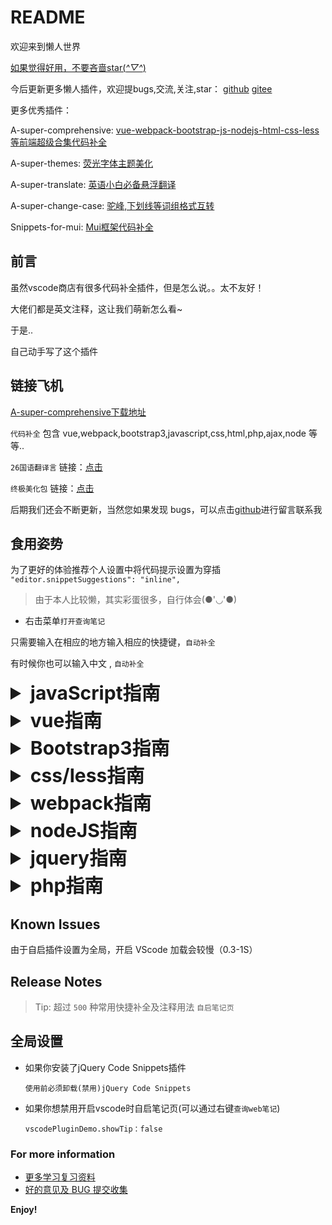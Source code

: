 # README

欢迎来到懒人世界

[如果觉得好用，不要吝啬star(*^▽^*)](https://gitee.com/qq34347476/snippets)

今后更新更多懒人插件，欢迎提bugs,交流,关注,star：
[github](https://github.com/qq34347476)
[gitee](https://gitee.com/qq34347476)

更多优秀插件：

A-super-comprehensive: [vue-webpack-bootstrap-js-nodejs-html-css-less等前端超级合集代码补全](https://marketplace.visualstudio.com/items?itemName=xuedao.super-comprehensive)

A-super-themes: [荧光字体主题美化](https://marketplace.visualstudio.com/items?itemName=xuedao.super-themes)

A-super-translate: [英语小白必备悬浮翻译](https://marketplace.visualstudio.com/items?itemName=xuedao.super-translate)

A-super-change-case: [驼峰,下划线等词组格式互转](https://marketplace.visualstudio.com/items?itemName=xuedao.super-change-case)

Snippets-for-mui: [Mui框架代码补全](https://marketplace.visualstudio.com/items?itemName=xuedao.super-change-case)

## 前言

虽然vscode商店有很多代码补全插件，但是怎么说。。太不友好！

大佬们都是英文注释，这让我们萌新怎么看~

于是..

自己动手写了这个插件

## 链接飞机

[A-super-comprehensive下载地址](https://marketplace.visualstudio.com/items?itemName=xuedao.super-comprehensive)

`代码补全` 包含 vue,webpack,bootstrap3,javascript,css,html,php,ajax,node 等等..

`26国语翻译言` 链接：[点击](https://marketplace.visualstudio.com/items?itemName=xuedao.super-translate)

`终极美化包` 链接：[点击](https://marketplace.visualstudio.com/items?itemName=xuedao.super-themes)

后期我们还会不断更新，当然您如果发现 bugs，可以点击[github](https://github.com/qq34347476/web/issues)进行留言联系我

## 食用姿势

为了更好的体验推荐个人设置中将代码提示设置为穿插  `"editor.snippetSuggestions": "inline",`

> 由于本人比较懒，其实彩蛋很多，自行体会(●'◡'●)

- 右击菜单`打开查询笔记`

只需要输入在相应的地方输入相应的快捷键，`自动补全`

有时候你也可以输入中文 , `自动补全`

<!-- 模板 -->
<!-- <details>
  <summary style="font-size:30px;font-weight: bold;">iview </summary>

</details> -->

<details>
  <summary style="font-size:30px;font-weight: bold;">javaScript指南</summary>

| 内容                                 |     快捷键 |
| :----------------------------------- | ---------: |
| 显示全部                             |         js |
| node类                               |       node |
| module.exports                       |         me |
| 淘宝flexble.js自适应                 |        csh |
| 清除h5 click300ms延时                |        csh |
| 笔记算法用法等                       |       help |
| 获取类                               |        get |
| 常用正则表达式                       |      zzbds |
| 存储                                 |    storage |
| touch手指触摸事件                    |      touch |
| 物理像素比                           |        dpr |
| 对象类                               |         dx |
| 单词                                 |         dc |
| location相关                         |   location |
| 清除类                               |      clear |
| 定时器                               |        dsq |
| 事件                                 |         sj |
| 鼠标事件                             |      mouse |
| 键盘事件                             |        key |
| 选择元素(以及元素操作)               |        dom |
| 坐标                                 |         zb |
| 创建                                 |     create |
| 设置                                 |        set |
| 删除                                 |        del |
| 克隆                                 |      clone |
| 添加                                 |        add |
| 阻止(禁用)                           |       stop |
| 封装的几个函数                       |         hs |
| 兼容处理的函数                       |         jr |
| 反选按钮                             |         fx |
| 全选按钮                             |         qx |
| 排序                                 |         px |
| 数组去重                             |         qc |
| 构造函数                             |       gzhs |
| 随机整数                             |       sjqz |
| 获取时间                             |       time |
| 倒计时                               |        djs |
| BOM加载事件                          |       load |
| 动画函数                             |         dh |
| 拖动元素                             |         td |
| 放大镜                               |        fdj |
| 根据浏览器不同实现跳转               |         tz |
| 导航栏鼠标动画效果                   |        nav |
| 移动端拖动元素                       |         td |
| 轮播图(移动端)                       |        lbt |
| 返回顶部函数                         |     goback |
| 判断                                 |         is |
| 自调用函数                           |          ! |
| 改变this指向                         | changethis |
| 原型继承                             |       yxjc |
| 图片即时预览                         |         yl |
| 状态码                               |        ztm |
| 创建异步对象                         |     create |
| ajax相关                             |       ajax |
| 监听响应状态                         |     listen |
| 判断服务器成功响应且数据解析完成     |         is |
| 异步对象发送GET请求                  |        xhr |
| 服务器返回值                         |        res |
| 服务器成功响应且数据解析完毕可以使用 |     ajaxon |

</details>

<details>
  <summary style="font-size:30px;font-weight: bold;">vue指南</summary>

> 基于最新的 Vue 2 的 API 添加了Code Snippets,以及部分常用代码块模板. 沿用vue 2 Snippets插件使用方法

Including most of the API of Vue.js 2. You can type `vcom`, choose `VueConfigOptionMergeStrategies`, and press ENTER, then `Vue.config.optionMergeStrategies` appear on the screen.

插件的 Snippets 如下表格所示，比如你可以键入 `vcom` 然后按上下键选中 `VueConfigOptionMergeStrategies` 再按Enter键，就输入了`Vue.config.optionMergeStrategies`了。

As shown in the table below, snippet `vmData` has body like `${this, vm}.$data` will provides choice `this.$data` and `vm.$data` to you.

如下表所示，`vmData` 的内容是 `${this, vm}.$data`，这表明这个 snippet 会提供 `this.$data` and `vm.$data` 两种选项供你选择。

大类别的使用：

    如果你想找vue全局配置  键入 `vue-config`
    api类  键入`api`
    axios:  键入`axios`  配置相关(如配置baseURL,拦截器等),  第二类键入 `config`  

| Prefix                               | JavaScript Snippet Content                                         |
| ------------------------------------ | ------------------------------------------------------------------ |
| `axios-get/post/delete/put`          | `发送axios请求`                                                    |
| `axios-config-baseURL`               | 配置请求的基准URL地址                                              |
| `axios-config-headers`               | 配置请求头信息                                                     |
| `axios-config-interceptors-request`  | axios设置请求拦截器                                                |
| `axios-config-interceptors-response` | axios设置响应拦截器                                                |
| `import`                             | `import ... from ...`                                              |
| `newVue`                             | `new Vue({...})`                                                   |
| `VueConfigSilent`                    | `Vue.config.silent = true`                                         |
| `VueConfigOptionMergeStrategies`     | `Vue.config.optionMergeStrategies`                                 |
| `VueConfigDevtools`                  | `Vue.config.devtools = true`                                       |
| `VueConfigErrorHandler`              | `Vue.config.errorHandler = function (err, vm, info) {...}`         |
| `VueConfigWarnHandler`               | `Vue.config.warnHandler = function (msg, vm, trace) {...}`         |
| `VueConfigIgnoredElements`           | `Vue.config.ignoredElements = ['']` \                              |
| `VueConfigKeyCodes`                  | `Vue.config.keyCodes`                                              |
| `VueConfigPerformance`               | `Vue.config.performance = true`                                    |
| `VueConfigProductionTip`             | `Vue.config.productionTip = false`                                 |
| `vueExtend`                          | `Vue.extend( options )`                                            |
| `VueNextTick`                        | `Vue.nextTick( callback, [context] )`                              |
| `VueNextTickThen`                    | `Vue.nextTick( callback, [context] ).then(function(){ })`          |
| `VueSet`                             | `Vue.set( target, key, value )`                                    |
| `VueDelete`                          | `Vue.delete( target, key )`                                        |
| `VueDirective`                       | `Vue.directive( id, [definition] )`                                |
| `VueFilter`                          | `Vue.filter( id, [definition] )`                                   |
| `VueComponent`                       | `Vue.component( id, [definition] )`                                |
| `VueUse`                             | `Vue.use( plugin )`                                                |
| `VueMixin`                           | `Vue.mixin({ mixin })`                                             |
| `VueCompile`                         | `Vue.compile( template )`                                          |
| `VueVersion`                         | `Vue.version`                                                      |
| `data`                               | `data() { return {} }`                                             |
| `watchWithOptions`                   | `key: { deep: true, immediate: true, handler: function () { } }`   |
| `vmData`                             | `${this, vm}.$data`                                                |
| `vmProps`                            | `${this, vm}.$props`                                               |
| `vmEl`                               | `${this, vm}.$el`                                                  |
| `vmOptions`                          | `${this, vm}.$options`                                             |
| `vmParent`                           | `${this, vm}.$parent`                                              |
| `vmRoot`                             | `${this, vm}.$root`                                                |
| `vmChildren`                         | `${this, vm}.$children`                                            |
| `vmSlots`                            | `${this, vm}.$slots`                                               |
| `vmScopedSlots`                      | `${this, vm}.$scopedSlots.default({})`                             |
| `vmRefs`                             | `${this, vm}.$refs`                                                |
| `vmIsServer`                         | `${this, vm}.$isServer`                                            |
| `vmAttrs`                            | `${this, vm}.$attrs`                                               |
| `vmListeners`                        | `${this, vm}.listeners`                                            |
| `vmWatch`                            | `${this, vm}.$watch( expOrFn, callback, [options] )`               |
| `vmSet`                              | `${this, vm}.$set( object, key, value )`                           |
| `vmDelete`                           | `${this, vm}.$delete( object, key )`                               |
| `vmOn`                               | `${this, vm}.$on( event, callback )`                               |
| `vmOnce`                             | `${this, vm}.$once( event, callback )`                             |
| `vmOff`                              | `${this, vm}.$off( [event, callback] )`                            |
| `vmEmit`                             | `${this, vm}.$emit( event, […args] )`                              |
| `vmMount`                            | `${this, vm}.$mount( [elementOrSelector] )`                        |
| `vmForceUpdate`                      | `${this, vm}.$forceUpdate()`                                       |
| `vmNextTick`                         | `${this, vm}.$nextTick( callback )`                                |
| `vmDestroy`                          | `${this, vm}.$destroy()`                                           |
| `renderer`                           | `const renderer = require('vue-server-renderer').createRenderer()` |
| `createRenderer`                     | `createRenderer({ })`                                              |
| `preventDefault`                     | `preventDefault();`                                                |
| `stopPropagation`                    | `stopPropagation();`                                               |

<br />

| Prefix                 | HTML Snippet Content                    |
| ---------------------- | --------------------------------------- |
| `template`             | `<template></template>`                 |
| `script`               | `<script></script>`                     |
| `style`                | `<style></style>`                       |
| `vText`                | `v-text=msg`                            |
| `vHtml`                | `v-html=html`                           |
| `vShow`                | `v-show`                                |
| `vIf`                  | `v-if`                                  |
| `vElse`                | `v-else`                                |
| `vElseIf`              | `v-else-if`                             |
| `vForWithoutKey`       | `v-for`                                 |
| `vFor`                 | `v-for="" :key=""`                      |
| `vOn`                  | `v-on`                                  |
| `vBind`                | `v-bind`                                |
| `vModel`               | `v-model`                               |
| `vPre`                 | `v-pre`                                 |
| `vCloak`               | `v-cloak`                               |
| `vOnce`                | `v-once`                                |
| `key`                  | `:key`                                  |
| `ref`                  | `ref`                                   |
| `slotA`                | `slot=""`                               |
| `slotE`                | `<slot></slot>`                         |
| `slotScope`            | `slot-scope=""`                         |
| `component`            | `<component :is=''></component>`        |
| `keepAlive`            | `<keep-alive></keep-alive>`             |
| `transition`           | `<transition></transition>`             |
| `transitionGroup`      | `<transition-group></transition-group>` |
| `enterClass`           | `enter-class=''`                        |
| `leaveClass`           | `leave-class=''`                        |
| `appearClass`          | `appear-class=''`                       |
| `enterToClass`         | `enter-to-class=''`                     |
| `leaveToClass`         | `leave-to-class=''`                     |
| `appearToClass`        | `appear-to-class=''`                    |
| `enterActiveClass`     | `enter-active-class=''`                 |
| `leaveActiveClass`     | `leave-active-class=''`                 |
| `appearActiveClass`    | `appear-active-class=''`                |
| `beforeEnterEvent`     | `@before-enter=''`                      |
| `beforeLeaveEvent`     | `@before-leave=''`                      |
| `beforeAppearEvent`    | `@before-appear=''`                     |
| `enterEvent`           | `@enter=''`                             |
| `leaveEvent`           | `@leave=''`                             |
| `appearEvent`          | `@appear=''`                            |
| `afterEnterEvent`      | `@after-enter=''`                       |
| `afterLeaveEvent`      | `@after-leave=''`                       |
| `afterAppearEvent`     | `@after-appear=''`                      |
| `enterCancelledEvent`  | `@enter-cancelled=''`                   |
| `leaveCancelledEvent`  | `@leave-cancelled=''`                   |
| `appearCancelledEvent` | `@appear-cancelled=''`                  |

<br />

| Prefix                       | Vue Router Snippet Content                     |
| ---------------------------- | ---------------------------------------------- |
| `routerLink`                 | `<router-link></router-link>`                  |
| `routerView`                 | `<router-view></router-view>`                  |
| `to`                         | `to=""`                                        |
| `tag`                        | `tag=""`                                       |
| `newVueRouter`               | `const router = newVueRouter({ })`             |
| `routerBeforeEach`           | `router.beforeEach((to, from, next) => { }`    |
| `routerBeforeResolve`        | `router.beforeResolve((to, from, next) => { }` |
| `routerAfterEach`            | `router.afterEach((to, from) => { }`           |
| `routerPush`                 | `router.push()`                                |
| `routerReplace`              | `router.replace()`                             |
| `routerGo`                   | `router.back()`                                |
| `routerBack`                 | `router.push()`                                |
| `routerForward`              | `router.forward()`                             |
| `routerGetMatchedComponents` | `router.getMatchedComponents()`                |
| `routerResolve`              | `router.resolve()`                             |
| `routerAddRoutes`            | `router.addRoutes()`                           |
| `routerOnReady`              | `router.onReady()`                             |
| `routerOnError`              | `router.onError()`                             |
| `routes`                     | `routes: []`                                   |
| `beforeEnter`                | `beforeEnter: (to, from, next) => { }`         |
| `beforeRouteEnter`           | `beforeRouteEnter (to, from, next) { }`        |
| `beforeRouteLeave`           | `beforeRouteLeave (to, from, next) { }`        |
| `scrollBehavior`             | `scrollBehavior (to, from, savedPosition) { }` |

<br />

| Prefix         | Vuex Snippet Content                |
| -------------- | ----------------------------------- |
| `newVuexStore` | `const store = new Vuex.Store({ })` |

| Prefix      | Nuxt.js Snippet Content |
| ----------- | ----------------------- |
| `nuxt`      | `<nuxt/>`               |
| `nuxtChild` | `<nuxt-child/>`         |
| `nuxtLink`  | `<nuxt-link to=""/>`    |
| `asyncData` | `asyncData() {}`        |

</details>

<details>
  <summary style="font-size:30px;font-weight: bold;">Bootstrap3指南</summary>

此部分插件食用说明单独做成阅读文档    [详细说明地址1](https://gitee.com/qq34347476/bootstrap-3.3.2-dist) , [详细说明地址2](https://github.com/qq34347476/bootstrap-3.3.2-dist)

bootstrap3参考官网文档[bootstrap3文档](https://v3.bootcss.com/)

创建一个新的HTML文档并键入“`bs3`”以查看所有可用的代码段。

例:如果你想用bootstrap3,键入`bs3`,想要通栏`block`,想要链接型`link`,想要按钮`button`,想要导航`nav`等等

再举个栗子:如果你想用栏栅系统 输入`b35`,`b37`，就可以分出5份跟7份的一排格栅

</details>

<details>
  <summary style="font-size:30px;font-weight: bold;">css/less指南</summary>

| 内容          |    快捷键 |
| :------------ | --------: |
| 显示全部      |      html |
| 显示全部      |       css |
| 初始化        |       csh |
| 文本超出省略  |        sl |
| transform连写 | transform |
| 动画          |        dh |
| flex相关属性  |      flex |
| @media        |         @ |

</details>

<details>
  <summary style="font-size:30px;font-weight: bold;">webpack指南</summary>

前缀wp4,即 想查找所有webpack相关代码，键入 `wp4`

- wp4-template
- wp4-dev-server
- wp4-source-map
- wp4-inline-source-map
- wp4-loader-babel
- wp4-loader-css
- wp4-loader-less
- wp4-loader-scss
- wp4-loader-ts
- wp4-loader-url
- wp4-loader-img
- wp4-loader-ttf
- wp4-optimization
- wp4-requireHTMLPlugin
- wp4-requireCleanPlugin
- wp4-clean-plugin
- wp4-html-plugin
- wp4-resolve

</details>

<details>
  <summary style="font-size:30px;font-weight: bold;">nodeJS指南</summary>

> 快捷键 nodejs查看所有

node中以node为前缀激活, 模块化激活例:node-file，查看常用file模块

npm 常用资源包 键入`npm`

**提供两种模式**

    完整版跟片段版本,举个栗子：(读取文件)
    `node-file`中补全的是从引入fs模块开始的完整的代码片段
    `readFile`的提示补全的是读取文件的剩下代码片段

**可以使用以下命令：**

- node-express，express 服务器 相关
- node-http，HTTP服务器 相关
- node-file，常用文件操作 相关
- node-mysql,数据库操作 相关
- node-event-emitter，创建事件发射器，发出事件和节目以订阅所述事件
- node-promise-create，创造一个承诺
- node-promise-shorthand，创建使用静态方法的承诺resolve()和reject()
- node-promise-all，使用该Promise.all([])方法解析Promise列表
- node-async-await，使用async / await
- node-express-schema-validation，为express添加模式验证，[点击这里](https://github.com/hapijs/joi)可以阅读有关模式验证用法的更多信息

</details>

<details>
  <summary style="font-size:30px;font-weight: bold;">jquery指南</summary>

| 内容     | 快捷键 |
| :------- | -----: |
| 显示全部 |  jq... |

如果你需要使用ajax,那么就是`jqajax`

</details>

<details>
  <summary style="font-size:30px;font-weight: bold;">php指南</summary>

| 内容         | 快捷键 |
| :----------- | -----: |
| 显示常用     |    php |
| php基础设置  | config |
| mysqli操作类 | mysqli |
| sql语句      |    sql |
| 获取类       |    get |
| 判断类       |     is |
| 删除类       |    del |
| header的设置 | header |
| 文件操作     |   file |
| json格式转换 |   json |
| 创建类       | create |
| 修改类       | change |
| 执行类(使用) |    use |
| 封装的函数   |     hs |

</details>

## Known Issues

由于自启插件设置为全局，开启 VScode 加载会较慢（0.3-1S）

## Release Notes

> Tip: 超过 `500` 种常用快捷补全及注释用法 `自启笔记页`

## 全局设置

- 如果你安装了jQuery Code Snippets插件

    `使用前必须卸载(禁用)jQuery Code Snippets`

- 如果你想禁用开启vscode时自启笔记页(可以通过右键`查询web笔记`)

    `vscodePluginDemo.showTip：false`

### For more information

- [更多学习复习资料](https://github.com/qq34347476/web/)
- [好的意见及 BUG 提交收集](https://github.com/qq34347476/web/issues)

**Enjoy!**
